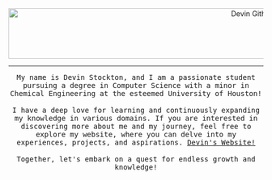 
<p style="margin: auto" align="center">
  <img width="1000" height= "100" alt="Devin Github Banner" src="https://github.com/theDevin8/devinbanner/blob/f821e85334e94f290c17307ac63ede5783a92c42/devin-stockton.png">
</p>
<hr/>
<p align="center">
  <samp>
    My name is Devin Stockton, and I am a passionate student pursuing a degree in Computer Science with a minor in Chemical Engineering at the esteemed University of Houston!
  </samp>
  <br></br>
  <samp>
    I have a deep love for learning and continuously expanding my knowledge in various domains. If you are interested in discovering more about me and my journey, feel free to explore my website, where you can delve into my     experiences, projects, and aspirations. <a href = "https://devinstockton.netlify.app/" target="_blank"> Devin's Website! </a>
  </samp>
  <br></br>
  <samp>
    Together, let's embark on a quest for endless growth and knowledge!
  </samp>
</p>
